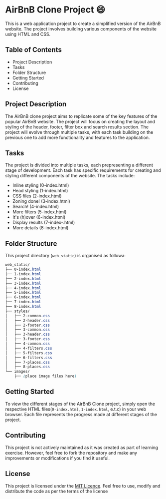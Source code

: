 # AirBnB Clone Project :smile:

This is a web application project to create a simplified version of the AirBnB website. The project involves building various components of the website using HTML and CSS.

## Table of Contents
- Project Description
- Tasks
- Folder Structure
- Getting Started
- Contributing
- License

## Project Description

The AirBnB clone project aims to replicate some of the key features of the popular AirBnB website. The project will focus on creating the layout and styling of the header, footer, filter box and search results section. The project will evolve through multiple tasks, with each task building on the previous one to add more functionality and features to the application.

## Tasks

The project is divided into multiple tasks, each prepresenting a different stage of development. Each task has specific requirements for creating and styling different components of the website. The tasks include:

- Inline styling (0-index.html)
- Head styling (1-index.html)
- CSS files (2-index.html)
- Zoning done! (3-index.html)
- Search! (4-index.html)
- More filters (5-index.html)
- It's (h)over (6-index.html)
- Display results (7-index-.html)
- More details (8-index.html)

## Folder Structure
This project directory (`web_static`) is organised as followa:

```.css
web_static/
├── 0-index.html
├── 1-index.html
├── 2-index.html
├── 3-index.html
├── 4-index.html
├── 5-index.html
├── 6-index.html
├── 7-index.html
├── 8-index.html
├── styles/
│   ├── 2-common.css
│   ├── 2-header.css
│   ├── 2-footer.css
│   ├── 3-common.css
│   ├── 3-header.css
│   ├── 3-footer.css
│   ├── 4-common.css
│   ├── 4-filters.css
│   ├── 5-filters.css
│   ├── 6-filters.css
│   ├── 7-places.css
│   ├── 8-places.css
└── images/
    ├── (place image files here)
```

## Getting Started

To view the different stages of the AirBnB Clone project, simply open the respective HTML files(`0-index.html`, `1-index.html`, e.t.c) in your web browser. Each file represents the progress made at different stages of the project.

## Contributing
This project is not actively maintained as it was created as part of learning exercise. However, feel free to fork the repository and make any improvements or modifications if you find it useful.

## License
This project is licensed under the [MIT Licence](). Feel free to use, modify and distribute the code as per the terms of the license
